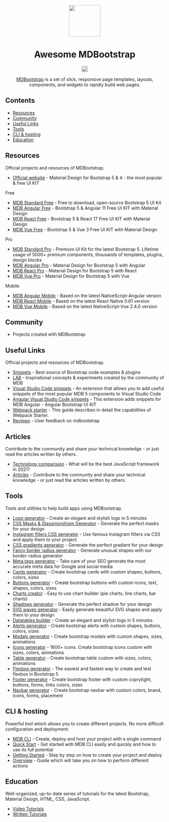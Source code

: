[<p align="center"><img src="https://mdbootstrap.com/img/Marketing/general/logo/big/mdb-r.png" height=100></p>](https://mdbootstrap.com/)

<h1 align="center">Awesome MDBootstrap</h1>

[<p align="center"><img src="https://awesome.re/badge.svg" height=20></p>](https://github.com/sindresorhus/awesome)

<p align="center">
  <a href="https://mdbootstrap.com/">MDBootstrap</a>  is a set of slick, responsive page templates, layouts, components, and widgets to rapidly build web pages.
</p>

## Contents

- [Resources](#resources)
- [Community](#community)
- [Useful Links](#useful-links)
- [Tools](#tools)
- [CLI & hosting](#cli--hosting)
- [Education](#education)

## Resources

Official projects and resources of MDBootstrap.

- [Official website](https://mdbootstrap.com) - Material Design for Bootstrap 5 & 4 - the most popular & free UI KIT

Free

- [MDB Standard Free](https://mdbootstrap.com/docs/standard/) - Free to download, open-source Bootstrap 5 UI Kit
- [MDB Angular Free](https://mdbootstrap.com/docs/b5/angular/) - Bootstrap 5 & Angular 11 Free UI KIT with Material Design
- [MDB React Free](https://mdbootstrap.com/docs/b5/react/) - Bootstrap 5 & React 17 Free UI KIT with Material Design
- [MDB Vue Free](https://mdbootstrap.com/docs/b5/vue/) - Bootstrap 5 & Vue 3 Free UI KIT with Material Design

Pro

- [MDB Standard Pro](https://mdbootstrap.com/docs/standard/pro/) - Premium UI Kit for the latest Bootstrap 5. Lifetime usage of 5000+ premium components, thousands of templates, plugins, design blocks
- [MDB Angular Pro](https://mdbootstrap.com/docs/b5/angular/pro/) - Material Design for Bootstrap 5 with Angular 
- [MDB React Pro](https://mdbootstrap.com/docs/b5/react/pro/) - Material Design for Bootstrap 5 with React
- [MDB Vue Pro](https://mdbootstrap.com/docs/b5/vue/pro/) - Material Design for Bootstrap 5 with Vue

Mobile

- [MDB Angular Mobile](https://mdbootstrap.com/docs/angular/mobile/) - Based on the latest NativeScript-Angular version
- [MDB React Mobile](https://mdbootstrap.com/docs/react/mobile/) - Based on the latest React Native 0.61 version
- [MDB Vue Mobile](https://mdbootstrap.com/docs/vue/mobile/) -  Based on the latest NativeScript-Vue 2.4.0 version

## Community

 - Projects created with MDBootstrap


## Useful Links

Official projects and resources of MDBootstrap.

- [Snippets](https://mdbootstrap.com/snippets/) - Best source of Bootstrap code examples & plugins
- [LAB](https://mdbootstrap.com/docs/standard/lab/) - Inspirational concepts & experiments created by the community of MDB
- [Visual Studio Code snippets](https://github.com/mdbootstrap/MDB-VSCode-snippets) - An extension that allows you to add useful snippets of the most popular MDB 5 components to Visual Studio Code
- [Angular Visual Studio Code snippets](https://github.com/mdbootstrap/mdb-angular-vscode-snippets) - This extension adds snippets for MDB Angular - Angular Bootstrap UI KIT
- [Webpack starter](https://github.com/mdbootstrap/mdb-webpack-starter) - This guide describes in detail the capabilities of Webpack Starter.
- [Reviews](https://www.g2.com/products/material-design-for-bootstrap/reviews) - User feedback on mdbootstrap

## Articles

Contribute to the community and share your technical knowledge - or just read the articles written by others.

 - [Technology comparision](https://mdbootstrap.com/docs/technology-comparison/) - What will be the best JavaScript framework in 2021?
 - [Articles](https://mdbootstrap.com/articles/) - Contribute to the community and share your technical knowledge - or just read the articles written by others.


## Tools

Tools and utilities to help build apps using MDBootstrap.

- [Logo generator](https://mdbootstrap.com/docs/standard/tools/design/logo-generator/) - Create an elegant and stylish logo in 5 minutes
- [CSS Masks & Glassmorphism Generator](https://mdbootstrap.com/docs/standard/tools/design/masks/) - Generate the perfect masks for your design
- [Instagram filters CSS generator](https://mdbootstrap.com/docs/standard/tools/design/instagram-filters/) - Use famous Instagram filters via CSS and apply them to your project
- [CSS gradients generator](https://mdbootstrap.com/docs/standard/tools/design/gradients/) - Generate the perfect gradient for your design
- [Fancy border radius generator](https://mdbootstrap.com/docs/standard/tools/design/fancy-border-radius/) - Generate unusual shapes with our border-radius generator
- [Meta tags generator](https://mdbootstrap.com/docs/standard/tools/builders/meta-tags/) - Take care of your SEO generate the most accurate meta data for Google and social media
- [Cards generator](https://mdbootstrap.com/docs/standard/tools/builders/cards/) - Create bootstrap cards with custom shapes, buttons, colors, sizes
- [Buttons generator](https://mdbootstrap.com/docs/standard/tools/builders/buttons/) - Create bootstrap buttons with custom icons, text, shapes, colors, sizes
- [Charts creator](https://mdbootstrap.com/docs/standard/tools/builders/charts/) - Easy to use chart builder (pie charts, line charts, bar charts)
- [Shadows generator](https://mdbootstrap.com/docs/standard/tools/design/shadows/) - Generate the perfect shadow for your design
- [SVG waves generator](https://mdbootstrap.com/docs/standard/tools/design/waves/) - Easily generate beautiful SVG shapes and apply them to your design
- [Datatables builder](https://mdbootstrap.com/docs/standard/tools/builders/datatables/) - Create an elegant and stylish logo in 5 minutes
- [Alerts generator](https://mdbootstrap.com/docs/standard/tools/builders/alerts/) - Create bootstrap alerts with custom shapes, buttons, colors, sizes
- [Modals generator](https://mdbootstrap.com/docs/standard/tools/builders/modals/) - Create bootstrap modals with custom shapes, sizes, animations
- [Icons generator](https://mdbootstrap.com/docs/standard/tools/builders/icons/) - 1600+ icons. Create bootstrap icons custom with sizes, colors, animations
- [Table generator](https://mdbootstrap.com/docs/standard/tools/builders/table/) - Create bootstrap table custom with sizes, colors, animations
- [Flexbox generator](https://mdbootstrap.com/docs/standard/tools/builders/flexbox/) - The easiest and fastest way to create and test flexbox in Bootstrap 5
- [Footer generator](https://mdbootstrap.com/docs/standard/tools/builders/footer/) - Create bootstrap footer with custom coprytight, buttons, forms, links colors, sizes
- [Navbar generator](https://mdbootstrap.com/docs/standard/tools/builders/navbar/) - Create bootstrap navbar with custom colors, brand, icons, forms, placement

## CLI & hosting

Powerful tool which allows you to create different projects. No more difficult configuration and deployment.

- [MDB CLI](https://mdbootstrap.com/docs/standard/cli/) - Create, deploy and host your project with a single command
- [Quick Start](https://mdbootstrap.com/docs/standard/cli/quick-start/) - Get started with MDB CLI easily and quickly and how to use its full potential
- [Getting Started](https://mdbootstrap.com/docs/standard/cli/getting-started/) - Step by step on how to create your project and deploy
- [Overview](https://mdbootstrap.com/docs/standard/cli/overview/) - Guide which will take you on how to perform different actions

## Education

Well-organized, up-to-date series of tutorials for the latest Bootstrap, Material Design, HTML, CSS, JavaScript.

- [Video Tutorials](https://www.youtube.com/channel/UC5CF7mLQZhvx8O5GODZAhdA)
- [Written Tutorials](https://mdbootstrap.com/docs/standard/getting-started/)
